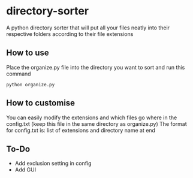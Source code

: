 # directory-sorter
A python directory sorter that will put all your files neatly into their respective folders according to their file extensions

## How to use

Place the organize.py file into the directory you want to sort and run this command

``` shell
python organize.py
```

## How to customise

You can easily modify the extensions and which files go where in the config.txt (keep this file in the same directory as organize.py)
The format for config.txt is: list of extensions and directory name at end

## To-Do

 - Add exclusion setting in config
 - Add GUI